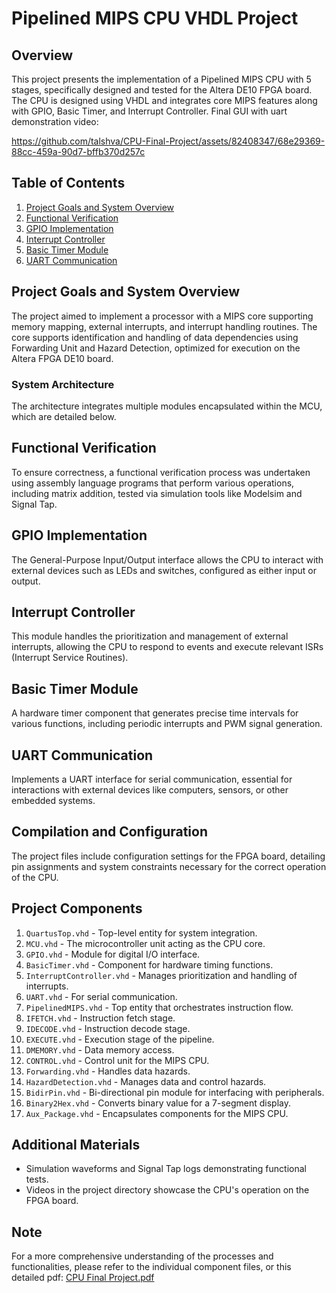 # Pipelined MIPS CPU VHDL Project

## Overview
This project presents the implementation of a Pipelined MIPS CPU with 5 stages, specifically designed and tested for the Altera DE10 FPGA board. The CPU is designed using VHDL and integrates core MIPS features along with GPIO, Basic Timer, and Interrupt Controller.
Final GUI with uart demonstration video:

https://github.com/talshva/CPU-Final-Project/assets/82408347/68e29369-88cc-459a-90d7-bffb370d257c

## Table of Contents
1. [Project Goals and System Overview](#project-goals-and-system-overview)
2. [Functional Verification](#functional-verification)
3. [GPIO Implementation](#gpio-implementation)
4. [Interrupt Controller](#interrupt-controller)
5. [Basic Timer Module](#basic-timer-module)
6. [UART Communication](#uart-communication)

## Project Goals and System Overview
The project aimed to implement a processor with a MIPS core supporting memory mapping, external interrupts, and interrupt handling routines. The core supports identification and handling of data dependencies using Forwarding Unit and Hazard Detection, optimized for execution on the Altera FPGA DE10 board.

### System Architecture
The architecture integrates multiple modules encapsulated within the MCU, which are detailed below.

## Functional Verification
To ensure correctness, a functional verification process was undertaken using assembly language programs that perform various operations, including matrix addition, tested via simulation tools like Modelsim and Signal Tap.

## GPIO Implementation
The General-Purpose Input/Output interface allows the CPU to interact with external devices such as LEDs and switches, configured as either input or output.

## Interrupt Controller
This module handles the prioritization and management of external interrupts, allowing the CPU to respond to events and execute relevant ISRs (Interrupt Service Routines).

## Basic Timer Module
A hardware timer component that generates precise time intervals for various functions, including periodic interrupts and PWM signal generation.

## UART Communication
Implements a UART interface for serial communication, essential for interactions with external devices like computers, sensors, or other embedded systems.

## Compilation and Configuration
The project files include configuration settings for the FPGA board, detailing pin assignments and system constraints necessary for the correct operation of the CPU.

## Project Components
1. `QuartusTop.vhd` - Top-level entity for system integration.
2. `MCU.vhd` - The microcontroller unit acting as the CPU core.
3. `GPIO.vhd` - Module for digital I/O interface.
4. `BasicTimer.vhd` - Component for hardware timing functions.
5. `InterruptController.vhd` - Manages prioritization and handling of interrupts.
6. `UART.vhd` - For serial communication.
7. `PipelinedMIPS.vhd` - Top entity that orchestrates instruction flow.
8. `IFETCH.vhd` - Instruction fetch stage.
9. `IDECODE.vhd` - Instruction decode stage.
10. `EXECUTE.vhd` - Execution stage of the pipeline.
11. `DMEMORY.vhd` - Data memory access.
12. `CONTROL.vhd` - Control unit for the MIPS CPU.
13. `Forwarding.vhd` - Handles data hazards.
14. `HazardDetection.vhd` - Manages data and control hazards.
15. `BidirPin.vhd` - Bi-directional pin module for interfacing with peripherals.
16. `Binary2Hex.vhd` - Converts binary value for a 7-segment display.
17. `Aux_Package.vhd` - Encapsulates components for the MIPS CPU.

## Additional Materials
- Simulation waveforms and Signal Tap logs demonstrating functional tests.
- Videos in the project directory showcase the CPU's operation on the FPGA board.




## Note
For a more comprehensive understanding of the processes and functionalities, please refer to the individual component files, or this detailed pdf:
[CPU Final Project.pdf](https://github.com/talshva/CPU-Final-Project/files/15001328/CPU.Final.Project.pdf)
